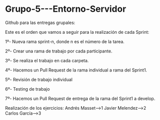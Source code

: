 # Grupo-5---Entorno-Servidor

Github para las entregas grupales:

Este es el orden que vamos a seguir para la realización de cada Sprint:

1º- Nueva rama sprint-n, donde n es el número de la tarea.

2º- Crear una rama de trabajo por cada participante.

3º- Se realiza el trabajo en cada carpeta.

4º- Hacemos un Pull Request de la rama individual a rama del Sprint1.

5º- Revisión de trabajo individual

6º- Testing de trabajo

7º- Hacemos un Pull Request de entrega de la rama del Sprint1 a develop.

Realización de los ejercicios:
Andrés Masset-->1
Javier Melendez-->2
Carlos García-->3

